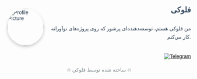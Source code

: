 <div style="display: flex; align-items: center; font-family: 'Arial', sans-serif; color: #2c3e50;">
  <!-- Profile Picture -->
  <div style="flex: 0 0 auto; margin-right: 20px;">
    <img src="https://raw.githubusercontent.com/FLOKI000/FLOKI000/refs/heads/main/FLOKI333/PNG.png" alt="Profile Picture" width="100" style="border-radius: 50%; box-shadow: 0 4px 8px rgba(0, 0, 0, 0.2); transition: transform 0.3s ease-in-out;" onmouseover="this.style.transform='scale(1.1)'" onmouseout="this.style.transform='scale(1)'">
  </div>
  
  <!-- Text Content -->
  <div style="flex: 1; display: flex; flex-direction: column; align-items: flex-end;">
    <div style="display: flex; align-items: center;">
      <h1 style="font-size: 1.5em; color: #34495e; margin-left: 10px;">فلوکی</h1>
    </div>
    <p style="font-size: 1em; color: #2c3e50; line-height: 1.6; max-width: 400px; text-align: right;">
      من فلوکی هستم، توسعه‌دهنده‌ای پرشور که روی پروژه‌های نوآورانه کار می‌کنم.
    </p>
    <!-- Telegram Button with Custom ID -->
    <div style="margin-top: 20px;">
      <a href="https://t.me/FLOKI000" target="_blank">
        <img src="https://img.shields.io/badge/Telegram-FLOKI000-2CA5E0?style=for-the-badge&logo=telegram&logoColor=white" alt="Telegram" style="transition: transform 0.3s ease-in-out;" onmouseover="this.style.transform='scale(1.1)'" onmouseout="this.style.transform='scale(1)'">
      </a>
    </div>
  </div>
</div>

<footer style="margin-top: 20px; text-align: center; color: #7f8c8d;">
  <p>🔥 ساخته شده توسط فلوکی 🔥</p>
</footer>